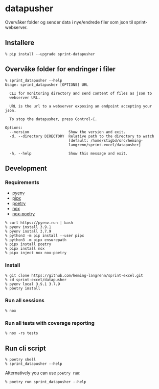 # datapusher

Overvåker folder og sender data i nye/endrede filer som json til sprint-webserver.

## Installere
```
% pip install --upgrade sprint-datapusher
```

## Overvåke folder for endringer i filer

```
% sprint_datapusher --help                                 
Usage: sprint_datapusher [OPTIONS] URL

  CLI for monitoring directory and send content of files as json to
  webserver URL.

  URL is the url to a webserver exposing an endpoint accepting your json.

  To stop the datapusher, press Control-C.

Options:
  --version                  Show the version and exit.
  -d, --directory DIRECTORY  Relative path to the directory to watch
                             [default: /home/stigbd/src/heming-
                             langrenn/sprint-excel/datapusher]

  -h, --help                 Show this message and exit.

```

## Development
### Requirements
- [pyenv](https://github.com/pyenv/pyenv-installer)
- [pipx](https://github.com/pipxproject/pipx)
- [poetry](https://python-poetry.org/)
- [nox](https://nox.thea.codes/en/stable/)
- [nox-poetry](https://github.com/cjolowicz/nox-poetry)

```
% curl https://pyenv.run | bash
% pyenv install 3.9.1
% pyenv install 3.7.9
% python3 -m pip install --user pipx
% python3 -m pipx ensurepath
% pipx install poetry
% pipx install nox
% pipx inject nox nox-poetry
```

### Install
```
% git clone https://github.com/heming-langrenn/sprint-excel.git
% cd sprint-excel/datapusher
% pyenv local 3.9.1 3.7.9
% poetry install
```
### Run all sessions
```
% nox
```
### Run all tests with coverage reporting
```
% nox -rs tests
```
## Run cli script
```
% poetry shell
% sprint_datapusher --help
```
Alternatively you can use `poetry run`:
```
% poetry run sprint_datapusher --help
```

